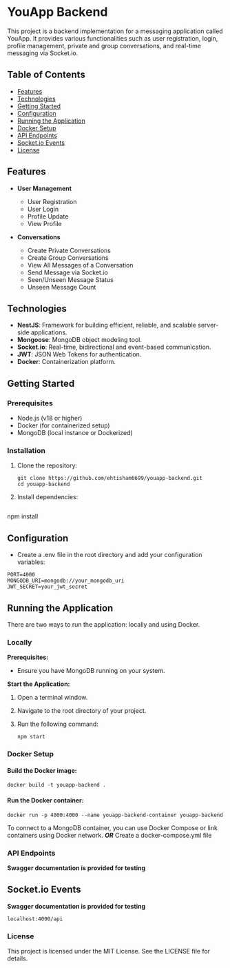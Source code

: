 # YouApp Backend

This project is a backend implementation for a messaging application called YouApp. It provides various functionalities such as user registration, login, profile management, private and group conversations, and real-time messaging via Socket.io.

## Table of Contents
- [Features](#features)
- [Technologies](#technologies)
- [Getting Started](#getting-started)
- [Configuration](#configuration)
- [Running the Application](#running-the-application)
- [Docker Setup](#docker-setup)
- [API Endpoints](#api-endpoints)
- [Socket.io Events](#socketio-events)
- [License](#license)

## Features

- **User Management**
  - User Registration
  - User Login
  - Profile Update
  - View Profile

- **Conversations**
  - Create Private Conversations
  - Create Group Conversations
  - View All Messages of a Conversation
  - Send Message via Socket.io
  - Seen/Unseen Message Status
  - Unseen Message Count

## Technologies

- **NestJS**: Framework for building efficient, reliable, and scalable server-side applications.
- **Mongoose**: MongoDB object modeling tool.
- **Socket.io**: Real-time, bidirectional and event-based communication.
- **JWT**: JSON Web Tokens for authentication.
- **Docker**: Containerization platform.

## Getting Started

### Prerequisites

- Node.js (v18 or higher)
- Docker (for containerized setup)
- MongoDB (local instance or Dockerized)

### Installation

1. Clone the repository:
   ```
   git clone https://github.com/ehtisham6699/youapp-backend.git
   cd youapp-backend
   ```
2. Install dependencies:
   ```
npm install

## Configuration
- Create a .env file in the root directory and add your configuration variables:
```
PORT=4000
MONGODB_URI=mongodb://your_mongodb_uri
JWT_SECRET=your_jwt_secret
```
## Running the Application

There are two ways to run the application: locally and using Docker.

### Locally

**Prerequisites:**

* Ensure you have MongoDB running on your system.

**Start the Application:**

1. Open a terminal window.
2. Navigate to the root directory of your project.
3. Run the following command:

   ```
   npm start

### Docker Setup
#### Build the Docker image:

```
docker build -t youapp-backend .
```
#### Run the Docker container:

```
docker run -p 4000:4000 --name youapp-backend-container youapp-backend
```
To connect to a MongoDB container, you can use Docker Compose or link containers using Docker network.
***OR*** 
Create a docker-compose.yml file

### API Endpoints
**Swagger documentation is provided for testing**

## Socket.io Events
**Swagger documentation is provided for testing**
```
localhost:4000/api
```
### License
This project is licensed under the MIT License. See the LICENSE file for details.


